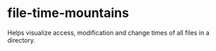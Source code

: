 # file-time-mountains
Helps visualize access, modification and change times of all files in a directory.
